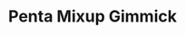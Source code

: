 ---
layout: default
modal-id: 1012
img: pentamixupgimmick
title: Penta Mixup Gimmick

youtube-link: https://www.youtube.com/watch?v=3-ZyZ0ErsWk
tp-museum-link: https://twistypuzzles.com/app/museum/museum_showitem.php?pkey=9430
tp-forum-link: https://twistypuzzles.com/forum/viewtopic.php?t=37377
#purchase-service: 
#purchase-link: 

description: The <a href="https://twistypuzzles.com/app/museum/museum_showitem.php?pkey=9430" target="_blank">Penta Mixup Gimmick</a> is what happens when the regular <a href="https://twistypuzzles.com/app/museum/museum_showitem.php?pkey=6307" target="_blank">Penta Mixup</a> is cut shallower, with a nod to the name of the <a href="https://twistypuzzles.com/app/museum/museum_showitem.php?pkey=4273" target="_blank">3 Layer Gimmick</a> because of its simplicity. Featured in the <a href="https://www.instagram.com/the_puzzle_advent_calendar/" target="_blank">Puzzle Advent Calendar</a> in <a href="https://www.youtube.com/playlist?list=PLtysvchxBCmSAGi7VeIlx_q6lAwbQJPHj" target="_blank">2021</a>, it is the 3rd puzzle in the "Penta Mixup" series.
---